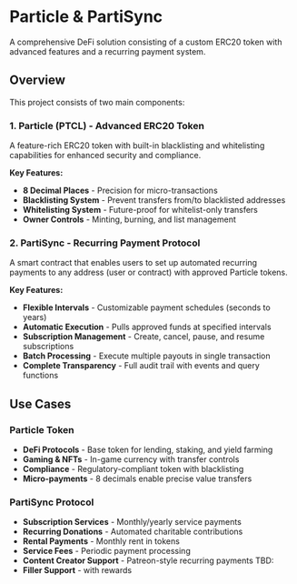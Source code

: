 # Particle & PartiSync

A comprehensive DeFi solution consisting of a custom ERC20 token with advanced features and a recurring payment system.

## Overview

This project consists of two main components:

### 1. Particle (PTCL) - Advanced ERC20 Token
A feature-rich ERC20 token with built-in blacklisting and whitelisting capabilities for enhanced security and compliance.

**Key Features:**
- **8 Decimal Places** - Precision for micro-transactions
- **Blacklisting System** - Prevent transfers from/to blacklisted addresses
- **Whitelisting System** - Future-proof for whitelist-only transfers
- **Owner Controls** - Minting, burning, and list management

### 2. PartiSync - Recurring Payment Protocol
A smart contract that enables users to set up automated recurring payments to any address (user or contract) with approved Particle tokens.

**Key Features:**
- **Flexible Intervals** - Customizable payment schedules (seconds to years)
- **Automatic Execution** - Pulls approved funds at specified intervals
- **Subscription Management** - Create, cancel, pause, and resume subscriptions
- **Batch Processing** - Execute multiple payouts in single transaction
- **Complete Transparency** - Full audit trail with events and query functions

## Use Cases

### Particle Token
- **DeFi Protocols** - Base token for lending, staking, and yield farming
- **Gaming & NFTs** - In-game currency with transfer controls
- **Compliance** - Regulatory-compliant token with blacklisting
- **Micro-payments** - 8 decimals enable precise value transfers

### PartiSync Protocol
- **Subscription Services** - Monthly/yearly service payments
- **Recurring Donations** - Automated charitable contributions
- **Rental Payments** - Monthly rent in tokens
- **Service Fees** - Periodic payment processing
- **Content Creator Support** - Patreon-style recurring payments
TBD: 
- **Filler Support** - with rewards